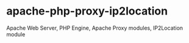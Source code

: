 # apache-php-proxy-ip2location
Apache Web Server, PHP Engine, Apache Proxy modules, IP2Location module
